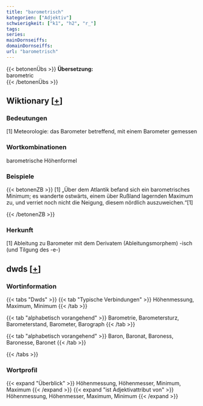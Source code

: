 ```yaml
---
title: "barometrisch"
kategorien: ["Adjektiv"]
schwierigkeit: ["k1", "h2", "r_"]
tags:
series:
mainDornseiffs:
domainDornseiffs:
url: "barometrisch"
---
```


{{< betonenÜbs >}}
**Übersetzung:**  
barometric  
{{< /betonenÜbs >}}

## Wiktionary [[+](https://de.wiktionary.org/wiki/barometrisch)]

### Bedeutungen
[1] Meteorologie: das Barometer betreffend, mit einem Barometer gemessen  

### Wortkombinationen
barometrische Höhenformel  

### Beispiele
{{< betonenZB >}}
[1] „Über dem Atlantik befand sich ein barometrisches Minimum; es wanderte ostwärts, einem über Rußland lagernden Maximum zu, und verriet noch nicht die Neigung, diesem nördlich auszuweichen.“[1]  

{{< /betonenZB >}}
### Herkunft
[1] Ableitung zu Barometer mit dem Derivatem (Ableitungsmorphem) -isch (und Tilgung des -e-)  



## dwds [[+](https://www.dwds.de/wb/barometrisch)]

### Wortinformation
{{< tabs "Dwds" >}}
{{< tab "Typische Verbindungen" >}}
Höhenmessung, Maximum, Minimum
{{< /tab >}}

{{< tab "alphabetisch vorangehend" >}}
Barometrie, Barometersturz, Barometerstand, Barometer, Barograph
{{< /tab >}}

{{< tab "alphabetisch vorangehend" >}}
Baron, Baronat, Baroness, Baronesse, Baronet
{{< /tab >}}

{{< /tabs >}}

### Wortprofil
{{< expand "Überblick" >}} Höhenmessung, Höhenmesser, Minimum, Maximum {{< /expand >}}
{{< expand "ist Adjektivattribut von" >}} Höhenmessung, Höhenmesser, Maximum, Minimum {{< /expand >}}

